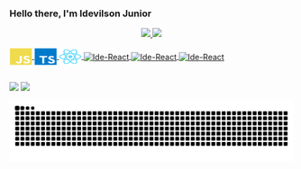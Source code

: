 ### Hello there, I'm Idevilson Junior

<div align="center">
  <a href="https://github.com/Idevilson">
  <img height="180em" src="https://github-readme-stats.vercel.app/api?username=Idevilson&show_icons=true&theme=radical&include_all_commits=true&count_private=true"/>
  <img height="180em" src="https://github-readme-stats.vercel.app/api/top-langs/?username=Idevilson&layout=compact&langs_count=7&theme=radical"/>
</div>
  
<div style="display: inline_block"><br>
  <img align="center" alt="Ide-Js" height="30" width="40" src="https://raw.githubusercontent.com/devicons/devicon/master/icons/javascript/javascript-plain.svg">
  <img align="center" alt="Ide-Ts" height="30" width="40" src="https://raw.githubusercontent.com/devicons/devicon/master/icons/typescript/typescript-plain.svg">
  <img align="center" alt="Ide-React" height="30" width="40" src="https://raw.githubusercontent.com/devicons/devicon/master/icons/react/react-original.svg">
  <img align="center" alt="Ide-React" height="30" width="40" src="https://cdn.jsdelivr.net/gh/devicons/devicon/icons/nodejs/nodejs-original-wordmark.svg"  />
  <img align="center" alt="Ide-React" height="30" width="40" src="https://cdn.jsdelivr.net/gh/devicons/devicon/icons/docker/docker-original.svg" />
   
  <img align="center" alt="Ide-React" height="30" width="40" src="https://cdn.jsdelivr.net/gh/devicons/devicon/icons/android/android-plain.svg" />
                 
          
          
  
</div>
  
  ##
 
<div> 
  
  <a href = "mailto:idevilson.developer@gmail.com"><img src="https://img.shields.io/badge/-Gmail-%23333?style=for-the-badge&logo=gmail&logoColor=white" target="_blank"></a>
  <a href="https://www.linkedin.com/in/idevilson-junior-493a3a143/" target="_blank"><img src="https://img.shields.io/badge/-LinkedIn-%230077B5?style=for-the-badge&logo=linkedin&logoColor=white" target="_blank"></a> 
 
  ![Snake animation](https://github.com/Idevilson/idevilson/blob/output/github-contribution-grid-snake.svg)
 
</div>
